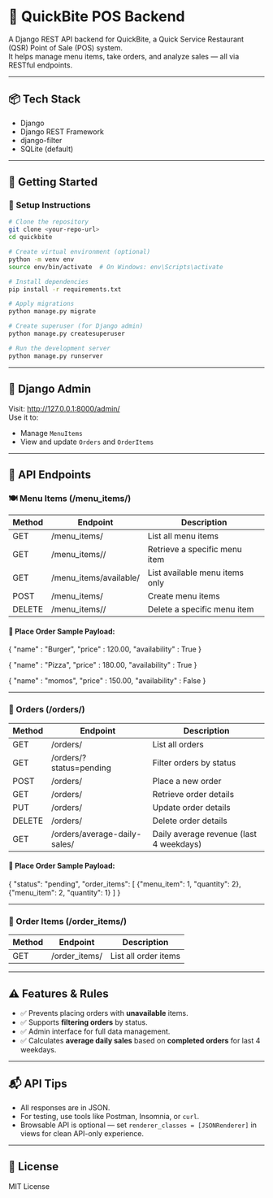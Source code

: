 
# 🍔 QuickBite POS Backend

A Django REST API backend for QuickBite, a Quick Service Restaurant (QSR) Point of Sale (POS) system.  
It helps manage menu items, take orders, and analyze sales — all via RESTful endpoints.

---

## 📦 Tech Stack

- Django
- Django REST Framework
- django-filter
- SQLite (default)

---

## 🚀 Getting Started

### 🔧 Setup Instructions

```bash
# Clone the repository
git clone <your-repo-url>
cd quickbite

# Create virtual environment (optional)
python -m venv env
source env/bin/activate  # On Windows: env\Scripts\activate

# Install dependencies
pip install -r requirements.txt

# Apply migrations
python manage.py migrate

# Create superuser (for Django admin)
python manage.py createsuperuser

# Run the development server
python manage.py runserver
```

---

## 🔐 Django Admin

Visit: http://127.0.0.1:8000/admin/  
Use it to:
- Manage `MenuItems`
- View and update `Orders` and `OrderItems`

---

## 📖 API Endpoints

### 🍽️ Menu Items (/menu_items/)

| Method | Endpoint                      | Description                        |
|--------|-------------------------------|------------------------------------|
| GET    | /menu_items/                  | List all menu items                |
| GET    | /menu_items/<id>/             | Retrieve a specific menu item      |
| GET    | /menu_items/available/        | List available menu items only     |
| POST   | /menu_items/                  | Create menu items		      |
| DELETE | /menu_items/<id>/             | Delete a specific menu item        |

#### 🔁 Place Order Sample Payload:
{
    "name" : "Burger",
    "price" : 120.00,
    "availability" : True
}

{
    "name" : "Pizza",
    "price" : 180.00,
    "availability" : True
}

{
    "name" : "momos",
    "price" : 150.00,
    "availability" : False
}

---

### 🧾 Orders (/orders/)

| Method | Endpoint                              | Description                         |
|--------|----------------------------------------|-------------------------------------|
| GET    | /orders/                               | List all orders                     |
| GET    | /orders/?status=pending                | Filter orders by status             |
| POST   | /orders/                               | Place a new order                   |
| GET    | /orders/<id>                           | Retrieve order details              |
| PUT    | /orders/<id>  	                  | Update order details                |		
| DELETE | /orders/<id>                           | Delete order details                |
| GET    | /orders/average-daily-sales/           | Daily average revenue (last 4 weekdays) |

#### 🔁 Place Order Sample Payload:

{
  "status": "pending",
  "order_items": [
    {"menu_item": 1, "quantity": 2},
    {"menu_item": 2, "quantity": 1}
  ]
}

---

### 🧾 Order Items (/order_items/)

| Method | Endpoint          | Description             |
|--------|-------------------|-------------------------|
| GET    | /order_items/     | List all order items    |

---

## ⚠️ Features & Rules

- ✅ Prevents placing orders with **unavailable** items.
- ✅ Supports **filtering orders** by status.
- ✅ Admin interface for full data management.
- ✅ Calculates **average daily sales** based on **completed orders** for last 4 weekdays.

---

## 📬 API Tips

- All responses are in JSON.
- For testing, use tools like Postman, Insomnia, or `curl`.
- Browsable API is optional — set `renderer_classes = [JSONRenderer]` in views for clean API-only experience.

---


## 📄 License

MIT License
